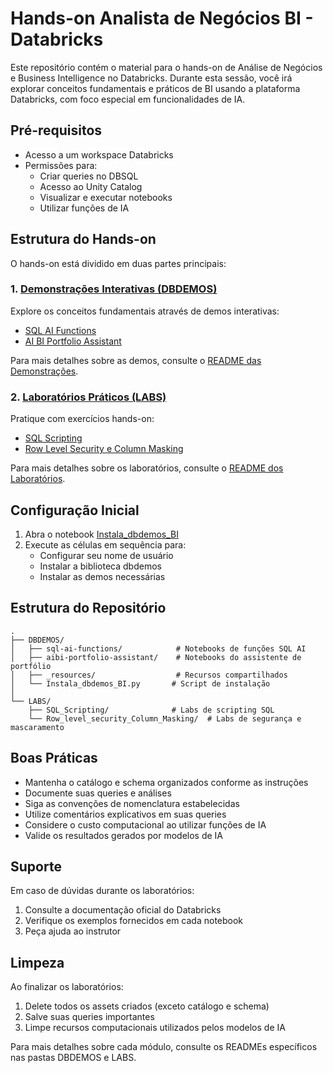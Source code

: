 # Hands-on Analista de Negócios BI - Databricks

Este repositório contém o material para o hands-on de Análise de Negócios e Business Intelligence no Databricks. Durante esta sessão, você irá explorar conceitos fundamentais e práticos de BI usando a plataforma Databricks, com foco especial em funcionalidades de IA.

## Pré-requisitos

- Acesso a um workspace Databricks
- Permissões para:
  - Criar queries no DBSQL
  - Acesso ao Unity Catalog
  - Visualizar e executar notebooks
  - Utilizar funções de IA

## Estrutura do Hands-on

O hands-on está dividido em duas partes principais:

### 1. <a href="$./DBDEMOS/README.md">Demonstrações Interativas (DBDEMOS)</a>
Explore os conceitos fundamentais através de demos interativas:
- <a href="$./DBDEMOS/README_SQL_AI_Functions.md">SQL AI Functions</a>
- <a href="$./DBDEMOS/README_AIBI_Portfolio.md">AI BI Portfolio Assistant</a>

Para mais detalhes sobre as demos, consulte o <a href="$./DBDEMOS/README.md">README das Demonstrações</a>.

### 2. <a href="$./LABS/README.md">Laboratórios Práticos (LABS)</a>
Pratique com exercícios hands-on:
- <a href="$./LABS/README_SQL_Scripting.md">SQL Scripting</a>
- <a href="$./LABS/README_RLS_CM.md">Row Level Security e Column Masking</a>

Para mais detalhes sobre os laboratórios, consulte o <a href="$./LABS/README.md">README dos Laboratórios</a>.

## Configuração Inicial

1. Abra o notebook <a href="$./DBDEMOS/Instala_dbdemos_BI.py">Instala_dbdemos_BI</a>
2. Execute as células em sequência para:
   - Configurar seu nome de usuário
   - Instalar a biblioteca dbdemos
   - Instalar as demos necessárias

## Estrutura do Repositório

```
.
├── DBDEMOS/
│   ├── sql-ai-functions/            # Notebooks de funções SQL AI
│   ├── aibi-portfolio-assistant/    # Notebooks do assistente de portfólio
│   ├── _resources/                  # Recursos compartilhados
│   └── Instala_dbdemos_BI.py       # Script de instalação
│
└── LABS/
    ├── SQL_Scripting/              # Labs de scripting SQL
    └── Row_level_security_Column_Masking/  # Labs de segurança e mascaramento
```

## Boas Práticas

- Mantenha o catálogo e schema organizados conforme as instruções
- Documente suas queries e análises
- Siga as convenções de nomenclatura estabelecidas
- Utilize comentários explicativos em suas queries
- Considere o custo computacional ao utilizar funções de IA
- Valide os resultados gerados por modelos de IA

## Suporte

Em caso de dúvidas durante os laboratórios:
1. Consulte a documentação oficial do Databricks
2. Verifique os exemplos fornecidos em cada notebook
3. Peça ajuda ao instrutor

## Limpeza

Ao finalizar os laboratórios:
1. Delete todos os assets criados (exceto catálogo e schema)
2. Salve suas queries importantes
3. Limpe recursos computacionais utilizados pelos modelos de IA

Para mais detalhes sobre cada módulo, consulte os READMEs específicos nas pastas DBDEMOS e LABS. 